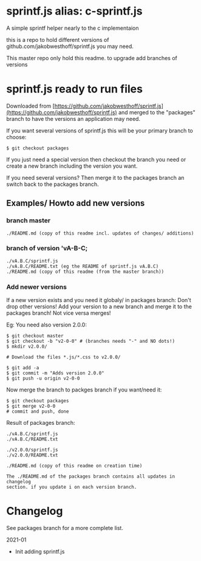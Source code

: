 # sprintf.js alias: c-sprintf.js

A simple sprintf helper nearly to the c implementaion 

this is a repo to hold different versions of github.com/jakobwesthoff/sprintf.js
you may need.

This master repo only hold this readme. to upgrade add branches of versions


# sprintf.js ready to run files

Downloaded from [https://github.com/jakobwesthoff/sprintf.js](https://github.com/jakobwesthoff/sprintf.js) 
and merged to the "packages" branch to have the versions an application may need.

If you want several versions of sprintf.js this will be your primary branch to choose:

    $ git checkout packages

If you just need a special version then checkout the branch you need or create
a new branch including the version you want.

If you need several versions? Then merge it to the packages branch an switch
back to the packages branch.



## Examples/ Howto add new versions


### branch master

    ./README.md (copy of this readme incl. updates of changes/ additions)


### branch of version 'vA-B-C;
    ./vA.B.C/sprintf.js
    ./vA.B.C/README.txt (eg the README of sprintf.js vA.B.C)
    ./README.md (copy of this readme (from the master branch))


### Add newer versions

If a new version exists and you need it globaly/ in packages branch:
Don't drop other versions! Add your version to a new branch and merge it to the 
packages branch! Not vice versa merges!

Eg: You need also version 2.0.0:

    $ git checkout master 
    $ git checkout -b "v2-0-0" # (branches needs "-" and NO dots!)
    $ mkdir v2.0.0/
    
    # Download the files *.js/*.css to v2.0.0/
    
    $ git add -a
    $ git commit -m "Adds version 2.0.0"
    $ git push -u origin v2-0-0
    
Now merge the branch to packges branch if you want/need it:

    $ git checkout packages
    $ git merge v2-0-0
    # commit and push, done

Result of packages branch:

    ./vA.B.C/sprintf.js
    ./vA.B.C/README.txt
    
    ./v2.0.0/sprintf.js
    ./v2.0.0/README.txt
    
    ./README.md (copy of this readme on creation time)
    
    The ./README.md of the packages branch contains all updates in changelog 
    section. if you update i on each version branch.



# Changelog

See packages branch for a more complete list.

2021-01
 
 + Init adding sprintf.js

